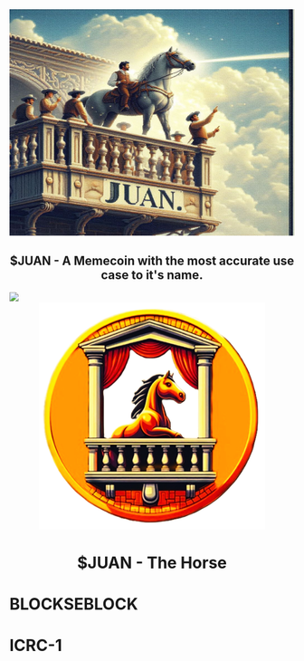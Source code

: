 <div align="center">
<img src="Juan_cover.jpeg" width="800" height="400">
<h2>$JUAN - A Memecoin with the most accurate use case to it's name.</h2>
</div>
<img src="https://user-images.githubusercontent.com/73097560/115834477-dbab4500-a447-11eb-908a-139a6edaec5c.gif">

<div align="center">
<img src="LOGO.png" width="400">
<h1>$JUAN - The Horse</h1>
</div>

# BLOCKSEBLOCK
# ICRC-1
